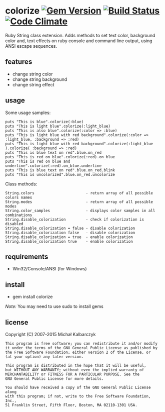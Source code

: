 colorize [![Gem Version](https://badge.fury.io/rb/colorize.svg)](http://badge.fury.io/rb/colorize) [![Build Status](https://travis-ci.org/fazibear/colorize.svg?branch=master)](https://travis-ci.org/fazibear/colorize) [![Code Climate](https://codeclimate.com/github/fazibear/colorize/badges/gpa.svg)](https://codeclimate.com/github/fazibear/colorize)
========
  
Ruby String class extension. Adds methods to set text color, background color and, text effects on ruby console and command line output, using ANSI escape sequences.

features
--------
  
* change string color
* change string background
* change string effect

usage
-----

Some usage samples:

    puts "This is blue".colorize(:blue)
    puts "This is light blue".colorize(:light_blue)
    puts "This is also blue".colorize(:color => :blue)
    puts "This is light blue with red background".colorize(:color => :light_blue, :background => :red)
    puts "This is light blue with red background".colorize(:light_blue ).colorize( :background => :red)
    puts "This is blue text on red".blue.on_red
    puts "This is red on blue".colorize(:red).on_blue
    puts "This is red on blue and underline".colorize(:red).on_blue.underline
    puts "This is blue text on red".blue.on_red.blink
    puts "This is uncolorized".blue.on_red.uncolorize

Class methods:

    String.colors                       - return array of all possible colors names
    String.modes                        - return array of all possible modes
    String.color_samples                - displays color samples in all combinations
    String.disable_colorization         - check if colorization is disabled
    String.disable_colorization = false - disable colorization
    String.disable_colorization false   - disable colorization
    String.disable_colorization = true  - enable colorization
    String.disable_colorization true    - enable colorization

requirements
------------

* Win32/Console/ANSI (for Windows)

install
-------

* gem install colorize

*Note:* You may need to use sudo to install gems

license
-------

Copyright (C) 2007-2015 Michał Kalbarczyk

    This program is free software; you can redistribute it and/or modify
    it under the terms of the GNU General Public License as published by
    the Free Software Foundation; either version 2 of the License, or
    (at your option) any later version.

    This program is distributed in the hope that it will be useful,
    but WITHOUT ANY WARRANTY; without even the implied warranty of
    MERCHANTABILITY or FITNESS FOR A PARTICULAR PURPOSE. See the
    GNU General Public License for more details.

    You should have received a copy of the GNU General Public License along
    with this program; if not, write to the Free Software Foundation, Inc.,
    51 Franklin Street, Fifth Floor, Boston, MA 02110-1301 USA.
